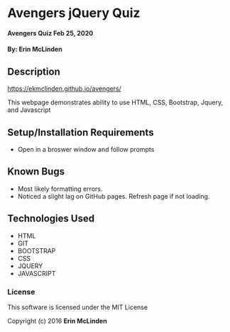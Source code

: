 # Avengers jQuery Quiz

#### Avengers Quiz Feb 25, 2020

#### By: **Erin McLinden**

## Description

https://ekmclinden.github.io/avengers/

This webpage demonstrates ability to use HTML, CSS, Bootstrap, Jquery, and Javascript

## Setup/Installation Requirements

* Open in a broswer window and follow prompts

## Known Bugs

* Most likely formatting errors.
* Noticed a slight lag on GitHub pages. Refresh page if not loading. 


## Technologies Used

* HTML
* GIT
* BOOTSTRAP
* CSS
* JQUERY
* JAVASCRIPT
### License

This software is licensed under the MIT License

Copyright (c) 2016 **Erin McLinden**
